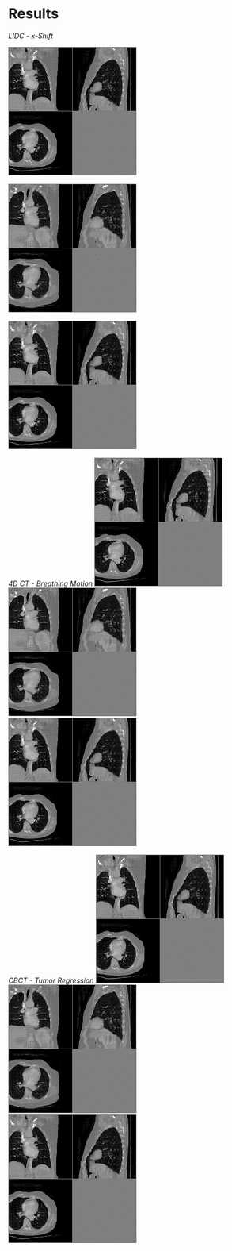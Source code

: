 # Results
_LIDC - x-Shift_

![An image](./animations/lidc_0.gif)

![An image](./animations/lidc_1.gif)

![An image](./animations/lidc_0.gif)

_4D CT - Breathing Motion_
![An image](./animations/lidc_0.gif)
![An image](./animations/lidc_1.gif)
![An image](./animations/lidc_0.gif)

_CBCT - Tumor Regression_
![An image](./animations/lidc_0.gif)
![An image](./animations/lidc_1.gif)
![An image](./animations/lidc_0.gif)




